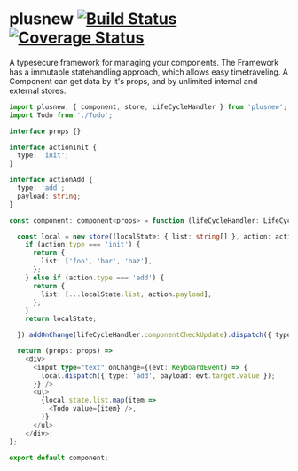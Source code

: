 # plusnew [![Build Status](https://travis-ci.org/plusnew/plusnew.svg?branch=v0.5)](https://travis-ci.org/plusnew/plusnew) [![Coverage Status](https://coveralls.io/repos/github/plusnew/plusnew/badge.svg?branch=v0.5)](https://coveralls.io/github/plusnew/plusnew?branch=v0.5)

A typesecure framework for managing your components.
The Framework has a immutable statehandling approach, which allows easy timetraveling.
A Component can get data by it's props, and by unlimited internal and external stores.

```ts
import plusnew, { component, store, LifeCycleHandler } from 'plusnew';
import Todo from './Todo';

interface props {}

interface actionInit {
  type: 'init';
}

interface actionAdd {
  type: 'add';
  payload: string;
}

const component: component<props> = function (lifeCycleHandler: LifeCycleHandler) {

  const local = new store((localState: { list: string[] }, action: actionInit | actionAdd) => {
    if (action.type === 'init') {
      return {
        list: ['foo', 'bar', 'baz'],
      };
    } else if (action.type === 'add') {
      return {
        list: [...localState.list, action.payload],
      };
    }
    return localState;

  }).addOnChange(lifeCycleHandler.componentCheckUpdate).dispatch({ type: 'init' });

  return (props: props) =>
    <div>
      <input type="text" onChange={(evt: KeyboardEvent) => {
        local.dispatch({ type: 'add', payload: evt.target.value });
      }} />
      <ul>
        {local.state.list.map(item =>
          <Todo value={item} />,
        )}
      </ul>
    </div>;
};

export default component;
```